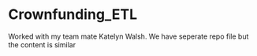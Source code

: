 # Crownfunding_ETL

Worked with my team mate Katelyn Walsh. We have seperate repo file but the content is similar


